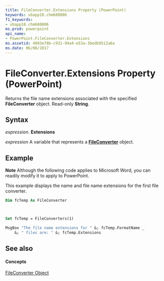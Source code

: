 ```yaml
---
title: FileConverter.Extensions Property (PowerPoint)
keywords: vbapp10.chm680006
f1_keywords:
- vbapp10.chm680006
ms.prod: powerpoint
api_name:
- PowerPoint.FileConverter.Extensions
ms.assetid: 4003e78b-c931-94a4-e53a-3bedb9512a6a
ms.date: 06/08/2017
---
```



# FileConverter.Extensions Property (PowerPoint)

Returns the file name extensions associated with the specified  **FileConverter** object. Read-only **String**.


## Syntax

 _expression_. **Extensions**

 _expression_ A variable that represents a **[FileConverter](PowerPoint.FileConverter.md)** object.


## Example




 **Note**  Although the following code applies to Microsoft Word, you can readily modify it to apply to PowerPoint.

This example displays the name and file name extensions for the first file converter.




```vb
Dim fcTemp As FileConverter



Set fcTemp = FileConverters(1)

MsgBox "The file name extensions for " &; fcTemp.FormatName _
    &; " files are: " &; fcTemp.Extensions
```


## See also


#### Concepts


[FileConverter Object](PowerPoint.FileConverter.md)

